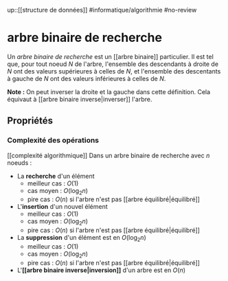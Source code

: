 up::[[structure de données]]
#informatique/algorithmie #no-review 
# arbre binaire de recherche
Un _arbre binaire de recherche_ est un [[arbre binaire]] particulier.
Il est tel que, pour tout noeud $N$ de l'arbre, l'ensemble des descendants à droite de $N$ ont des valeurs supérieures à celles de $N$, et l'ensemble des descentants à gauche de $N$ ont des valeurs inférieures à celles de $N$.

**Note :** On peut inverser la droite et la gauche dans cette définition. Cela équivaut à [[arbre binaire inverse|inverser]] l'arbre.


## Propriétés
### Complexité des opérations
[[complexité algorithmique]]
Dans un arbre binaire de recherche avec $n$ noeuds :
 - La **recherche** d'un élément
     - meilleur cas : $O(1)$
     - cas moyen : $O(\log_2 n)$
     - pire cas : $O(n)$ si l'arbre n'est pas [[arbre équilibré|équilibré]]
 - L'**insertion** d'un nouvel élément
     - meilleur cas : $O(1)$
     - cas moyen : $O(\log_2 n)$
     - pire cas : $O(n)$ si l'arbre n'est pas [[arbre équilibré|équilibré]]
 - La **suppression** d'un élément est en $O(\log_2 n)$
     - meilleur cas : $O(1)$
     - cas moyen : $O(\log_2 n)$
     - pire cas : $O(n)$ si l'arbre n'est pas [[arbre équilibré|équilibré]]
 - L'**[[arbre binaire inverse|inversion]]** d'un arbre est en $O(n)$
